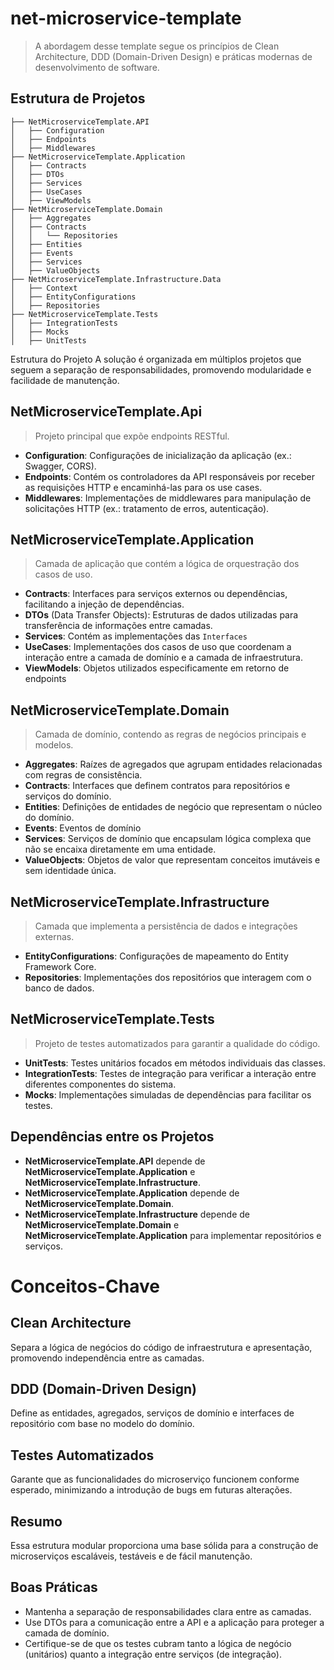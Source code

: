 # net-microservice-template
> A abordagem desse template segue os princípios de Clean Architecture, DDD (Domain-Driven Design) e práticas modernas de desenvolvimento de software.

## Estrutura de Projetos

```
├── NetMicroserviceTemplate.API
│   ├── Configuration
│   ├── Endpoints
│   ├── Middlewares
├── NetMicroserviceTemplate.Application
│   ├── Contracts
│   ├── DTOs
│   ├── Services
│   ├── UseCases
│   ├── ViewModels
├── NetMicroserviceTemplate.Domain
│   ├── Aggregates
│   ├── Contracts
│   │   └── Repositories
│   ├── Entities
│   ├── Events
│   ├── Services
│   ├── ValueObjects
├── NetMicroserviceTemplate.Infrastructure.Data
│   ├── Context
│   ├── EntityConfigurations
│   ├── Repositories
├── NetMicroserviceTemplate.Tests
│   ├── IntegrationTests
│   ├── Mocks
│   ├── UnitTests
```

Estrutura do Projeto
A solução é organizada em múltiplos projetos que seguem a separação de responsabilidades, promovendo modularidade e facilidade de manutenção.

## NetMicroserviceTemplate.Api
> Projeto principal que expõe endpoints RESTful.

* **Configuration**: Configurações de inicialização da aplicação (ex.: Swagger, CORS).
* **Endpoints**: Contém os controladores da API responsáveis por receber as requisições HTTP e encaminhá-las para os use cases.
* **Middlewares**: Implementações de middlewares para manipulação de solicitações HTTP (ex.: tratamento de erros, autenticação).

## NetMicroserviceTemplate.Application
> Camada de aplicação que contém a lógica de orquestração dos casos de uso.

* **Contracts**: Interfaces para serviços externos ou dependências, facilitando a injeção de dependências.
* **DTOs** (Data Transfer Objects): Estruturas de dados utilizadas para transferência de informações entre camadas.
* **Services**: Contém as implementações das `Interfaces`
* **UseCases**: Implementações dos casos de uso que coordenam a interação entre a camada de domínio e a camada de infraestrutura.
* **ViewModels**: Objetos utilizados especificamente em retorno de endpoints

## NetMicroserviceTemplate.Domain
> Camada de domínio, contendo as regras de negócios principais e modelos.

* **Aggregates**: Raízes de agregados que agrupam entidades relacionadas com regras de consistência.
* **Contracts**: Interfaces que definem contratos para repositórios e serviços do domínio.
* **Entities**: Definições de entidades de negócio que representam o núcleo do domínio.
* **Events**: Eventos de domínio
* **Services**: Serviços de domínio que encapsulam lógica complexa que não se encaixa diretamente em uma entidade.
* **ValueObjects**: Objetos de valor que representam conceitos imutáveis e sem identidade única.

## NetMicroserviceTemplate.Infrastructure
> Camada que implementa a persistência de dados e integrações externas.

* **EntityConfigurations**: Configurações de mapeamento do Entity Framework Core.
* **Repositories**: Implementações dos repositórios que interagem com o banco de dados.

## NetMicroserviceTemplate.Tests
> Projeto de testes automatizados para garantir a qualidade do código.

* **UnitTests**: Testes unitários focados em métodos individuais das classes.
* **IntegrationTests**: Testes de integração para verificar a interação entre diferentes componentes do sistema.
* **Mocks**: Implementações simuladas de dependências para facilitar os testes.

## Dependências entre os Projetos
- **NetMicroserviceTemplate.API** depende de **NetMicroserviceTemplate.Application** e **NetMicroserviceTemplate.Infrastructure**.
- **NetMicroserviceTemplate.Application** depende de **NetMicroserviceTemplate.Domain**.
- **NetMicroserviceTemplate.Infrastructure** depende de **NetMicroserviceTemplate.Domain** e **NetMicroserviceTemplate.Application** para implementar repositórios e serviços.

# Conceitos-Chave

## Clean Architecture
Separa a lógica de negócios do código de infraestrutura e apresentação, promovendo independência entre as camadas.

## DDD (Domain-Driven Design)
Define as entidades, agregados, serviços de domínio e interfaces de repositório com base no modelo do domínio.

## Testes Automatizados
Garante que as funcionalidades do microserviço funcionem conforme esperado, minimizando a introdução de bugs em futuras alterações.

## Resumo
Essa estrutura modular proporciona uma base sólida para a construção de microserviços escaláveis, testáveis e de fácil manutenção.

## Boas Práticas
- Mantenha a separação de responsabilidades clara entre as camadas.
- Use DTOs para a comunicação entre a API e a aplicação para proteger a camada de domínio.
- Certifique-se de que os testes cubram tanto a lógica de negócio (unitários) quanto a integração entre serviços (de integração).